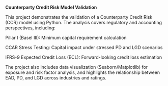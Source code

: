 **Counterparty Credit Risk Model Validation**

This project demonstrates the validation of a Counterparty Credit Risk (CCR) model using Python. The analysis covers regulatory and accounting perspectives, including:

Pillar I (Basel III): Minimum capital requirement calculation

CCAR Stress Testing: Capital impact under stressed PD and LGD scenarios

IFRS-9 Expected Credit Loss (ECL): Forward-looking credit loss estimation

The project also includes data visualization (Seaborn/Matplotlib) for exposure and risk factor analysis, and highlights the relationship between EAD, PD, and LGD across industries and ratings.

